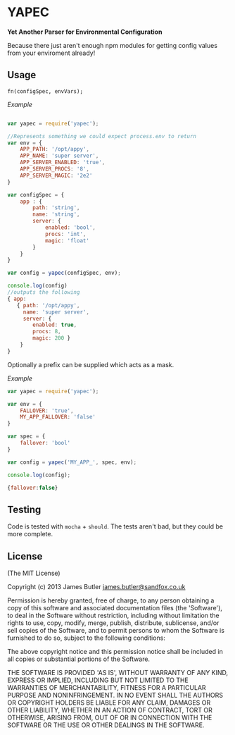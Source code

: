 # YAPEC

__Yet Another Parser for Environmental Configuration__

Because there just aren't enough npm modules for getting config values from your enviroment already!

## Usage

```
fn(configSpec, envVars);
```

_Example_

```javascript

var yapec = require('yapec');

//Represents something we could expect process.env to return
var env = {
    APP_PATH: '/opt/appy',
    APP_NAME: 'super server',
    APP_SERVER_ENABLED: 'true',
    APP_SERVER_PROCS: '8',
    APP_SERVER_MAGIC: '2e2'
}

var configSpec = {
    app : {
        path: 'string',
        name: 'string',
        server: {
            enabled: 'bool',
            procs: 'int',
            magic: 'float'
        }
    }
}

var config = yapec(configSpec, env);

console.log(config)
//outputs the following
{ app:
   { path: '/opt/appy',
     name: 'super server',
     server: {
        enabled: true,
        procs: 8,
        magic: 200 }
    }
}

```

Optionally a prefix can be supplied which acts as a mask.

_Example_

```javascript
var yapec = require('yapec');

var env = {
    FALLOVER: 'true',
    MY_APP_FALLOVER: 'false'
}

var spec = {
    fallover: 'bool'
}

var config = yapec('MY_APP_', spec, env);

console.log(config);

{fallover:false}

```

## Testing

Code is tested with `mocha` + `should`.
The tests aren't bad, but they could be more complete.

## License

(The MIT License)

Copyright (c) 2013 James Butler <james.butler@sandfox.co.uk>

Permission is hereby granted, free of charge, to any person obtaining a copy of this software and associated documentation files (the 'Software'), to deal in the Software without restriction, including without limitation the rights to use, copy, modify, merge, publish, distribute, sublicense, and/or sell copies of the Software, and to permit persons to whom the Software is furnished to do so, subject to the following conditions:

The above copyright notice and this permission notice shall be included in all copies or substantial portions of the Software.

THE SOFTWARE IS PROVIDED 'AS IS', WITHOUT WARRANTY OF ANY KIND, EXPRESS OR IMPLIED, INCLUDING BUT NOT LIMITED TO THE WARRANTIES OF MERCHANTABILITY, FITNESS FOR A PARTICULAR PURPOSE AND NONINFRINGEMENT. IN NO EVENT SHALL THE AUTHORS OR COPYRIGHT HOLDERS BE LIABLE FOR ANY CLAIM, DAMAGES OR OTHER LIABILITY, WHETHER IN AN ACTION OF CONTRACT, TORT OR OTHERWISE, ARISING FROM, OUT OF OR IN CONNECTION WITH THE SOFTWARE OR THE USE OR OTHER DEALINGS IN THE SOFTWARE.


